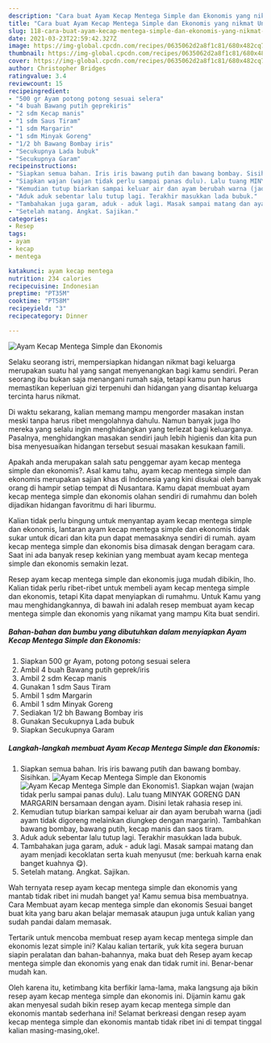 ```yaml
---
description: "Cara buat Ayam Kecap Mentega Simple dan Ekonomis yang nikmat Untuk Jualan"
title: "Cara buat Ayam Kecap Mentega Simple dan Ekonomis yang nikmat Untuk Jualan"
slug: 118-cara-buat-ayam-kecap-mentega-simple-dan-ekonomis-yang-nikmat-untuk-jualan
date: 2021-03-23T22:59:42.327Z
image: https://img-global.cpcdn.com/recipes/0635062d2a8f1c81/680x482cq70/ayam-kecap-mentega-simple-dan-ekonomis-foto-resep-utama.jpg
thumbnail: https://img-global.cpcdn.com/recipes/0635062d2a8f1c81/680x482cq70/ayam-kecap-mentega-simple-dan-ekonomis-foto-resep-utama.jpg
cover: https://img-global.cpcdn.com/recipes/0635062d2a8f1c81/680x482cq70/ayam-kecap-mentega-simple-dan-ekonomis-foto-resep-utama.jpg
author: Christopher Bridges
ratingvalue: 3.4
reviewcount: 15
recipeingredient:
- "500 gr Ayam potong potong sesuai selera"
- "4 buah Bawang putih geprekiris"
- "2 sdm Kecap manis"
- "1 sdm Saus Tiram"
- "1 sdm Margarin"
- "1 sdm Minyak Goreng"
- "1/2 bh Bawang Bombay iris"
- "Secukupnya Lada bubuk"
- "Secukupnya Garam"
recipeinstructions:
- "Siapkan semua bahan. Iris iris bawang putih dan bawang bombay. Sisihkan."
- "Siapkan wajan (wajan tidak perlu sampai panas dulu). Lalu tuang MINYAK GORENG DAN MARGARIN bersamaan dengan ayam. Disini letak rahasia resep ini."
- "Kemudian tutup biarkan sampai keluar air dan ayam berubah warna (jadi ayam tidak digoreng melainkan diungkep dengan margarin). Tambahkan bawang bombay, bawang putih, kecap manis dan saos tiram."
- "Aduk aduk sebentar lalu tutup lagi. Terakhir masukkan lada bubuk."
- "Tambahakan juga garam, aduk - aduk lagi. Masak sampai matang dan ayam menjadi kecoklatan serta kuah menyusut (me: berkuah karna enak banget kuahnya 😋)."
- "Setelah matang. Angkat. Sajikan."
categories:
- Resep
tags:
- ayam
- kecap
- mentega

katakunci: ayam kecap mentega 
nutrition: 234 calories
recipecuisine: Indonesian
preptime: "PT35M"
cooktime: "PT58M"
recipeyield: "3"
recipecategory: Dinner

---
```



![Ayam Kecap Mentega Simple dan Ekonomis](https://img-global.cpcdn.com/recipes/0635062d2a8f1c81/680x482cq70/ayam-kecap-mentega-simple-dan-ekonomis-foto-resep-utama.jpg)

Selaku seorang istri, mempersiapkan hidangan nikmat bagi keluarga merupakan suatu hal yang sangat menyenangkan bagi kamu sendiri. Peran seorang ibu bukan saja menangani rumah saja, tetapi kamu pun harus memastikan keperluan gizi terpenuhi dan hidangan yang disantap keluarga tercinta harus nikmat.

Di waktu  sekarang, kalian memang mampu mengorder masakan instan meski tanpa harus ribet mengolahnya dahulu. Namun banyak juga lho mereka yang selalu ingin menghidangkan yang terlezat bagi keluarganya. Pasalnya, menghidangkan masakan sendiri jauh lebih higienis dan kita pun bisa menyesuaikan hidangan tersebut sesuai masakan kesukaan famili. 



Apakah anda merupakan salah satu penggemar ayam kecap mentega simple dan ekonomis?. Asal kamu tahu, ayam kecap mentega simple dan ekonomis merupakan sajian khas di Indonesia yang kini disukai oleh banyak orang di hampir setiap tempat di Nusantara. Kamu dapat membuat ayam kecap mentega simple dan ekonomis olahan sendiri di rumahmu dan boleh dijadikan hidangan favoritmu di hari liburmu.

Kalian tidak perlu bingung untuk menyantap ayam kecap mentega simple dan ekonomis, lantaran ayam kecap mentega simple dan ekonomis tidak sukar untuk dicari dan kita pun dapat memasaknya sendiri di rumah. ayam kecap mentega simple dan ekonomis bisa dimasak dengan beragam cara. Saat ini ada banyak resep kekinian yang membuat ayam kecap mentega simple dan ekonomis semakin lezat.

Resep ayam kecap mentega simple dan ekonomis juga mudah dibikin, lho. Kalian tidak perlu ribet-ribet untuk membeli ayam kecap mentega simple dan ekonomis, tetapi Kita dapat menyiapkan di rumahmu. Untuk Kamu yang mau menghidangkannya, di bawah ini adalah resep membuat ayam kecap mentega simple dan ekonomis yang nikamat yang mampu Kita buat sendiri.

<!--inarticleads1-->

##### Bahan-bahan dan bumbu yang dibutuhkan dalam menyiapkan Ayam Kecap Mentega Simple dan Ekonomis:

1. Siapkan 500 gr Ayam, potong potong sesuai selera
1. Ambil 4 buah Bawang putih geprek/iris
1. Ambil 2 sdm Kecap manis
1. Gunakan 1 sdm Saus Tiram
1. Ambil 1 sdm Margarin
1. Ambil 1 sdm Minyak Goreng
1. Sediakan 1/2 bh Bawang Bombay iris
1. Gunakan Secukupnya Lada bubuk
1. Siapkan Secukupnya Garam




<!--inarticleads2-->

##### Langkah-langkah membuat Ayam Kecap Mentega Simple dan Ekonomis:

1. Siapkan semua bahan. Iris iris bawang putih dan bawang bombay. Sisihkan.
<img src="https://img-global.cpcdn.com/steps/fcd65feb8dae6023/160x128cq70/ayam-kecap-mentega-simple-dan-ekonomis-langkah-memasak-1-foto.jpg" alt="Ayam Kecap Mentega Simple dan Ekonomis"><img src="https://img-global.cpcdn.com/steps/855037fdd5799c1e/160x128cq70/ayam-kecap-mentega-simple-dan-ekonomis-langkah-memasak-1-foto.jpg" alt="Ayam Kecap Mentega Simple dan Ekonomis">1. Siapkan wajan (wajan tidak perlu sampai panas dulu). Lalu tuang MINYAK GORENG DAN MARGARIN bersamaan dengan ayam. Disini letak rahasia resep ini.
1. Kemudian tutup biarkan sampai keluar air dan ayam berubah warna (jadi ayam tidak digoreng melainkan diungkep dengan margarin). Tambahkan bawang bombay, bawang putih, kecap manis dan saos tiram.
1. Aduk aduk sebentar lalu tutup lagi. Terakhir masukkan lada bubuk.
1. Tambahakan juga garam, aduk - aduk lagi. Masak sampai matang dan ayam menjadi kecoklatan serta kuah menyusut (me: berkuah karna enak banget kuahnya 😋).
1. Setelah matang. Angkat. Sajikan.




Wah ternyata resep ayam kecap mentega simple dan ekonomis yang mantab tidak ribet ini mudah banget ya! Kamu semua bisa membuatnya. Cara Membuat ayam kecap mentega simple dan ekonomis Sesuai banget buat kita yang baru akan belajar memasak ataupun juga untuk kalian yang sudah pandai dalam memasak.

Tertarik untuk mencoba membuat resep ayam kecap mentega simple dan ekonomis lezat simple ini? Kalau kalian tertarik, yuk kita segera buruan siapin peralatan dan bahan-bahannya, maka buat deh Resep ayam kecap mentega simple dan ekonomis yang enak dan tidak rumit ini. Benar-benar mudah kan. 

Oleh karena itu, ketimbang kita berfikir lama-lama, maka langsung aja bikin resep ayam kecap mentega simple dan ekonomis ini. Dijamin kamu gak akan menyesal sudah bikin resep ayam kecap mentega simple dan ekonomis mantab sederhana ini! Selamat berkreasi dengan resep ayam kecap mentega simple dan ekonomis mantab tidak ribet ini di tempat tinggal kalian masing-masing,oke!.

